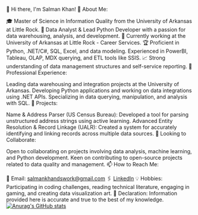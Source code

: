 👋 Hi there, I'm Salman Khan!
📌 About Me:

🎓 Master of Science in Information Quality from the University of Arkansas at Little Rock.
🌟 Data Analyst & Lead Python Developer with a passion for data warehousing, analysis, and development.
💼 Currently working at the University of Arkansas at Little Rock - Career Services.
🏆 Proficient in Python, .NET/C#, SQL, Excel, and data modeling. Experienced in PowerBI, Tableau, OLAP, MDX querying, and ETL tools like SSIS.
📈 Strong understanding of data management structures and self-service reporting.
🔭 Professional Experience:

Leading data warehousing and integration projects at the University of Arkansas.
Developing Python applications and working on data integrations using .NET APIs.
Specializing in data querying, manipulation, and analysis with SQL.
🌱 Projects:

Name & Address Parser (US Census Bureau): Developed a tool for parsing unstructured address strings using active learning.
Advanced Entity Resolution & Record Linkage (UALR): Created a system for accurately identifying and linking records across multiple data sources.
👯 Looking to Collaborate:

Open to collaborating on projects involving data analysis, machine learning, and Python development.
Keen on contributing to open-source projects related to data quality and management.
📫 How to Reach Me:

📧 Email: salmankhandswork@gmail.com
🖇️ [LinkedIn](https://www.linkedin.com/in/salman-khan-070156157/)
💡 Hobbies:
      Participating in coding challenges, reading technical literature, engaging in gaming, and creating data visualization art.
🔐 Declaration:
      Information provided here is accurate and true to the best of my knowledge.
[![Anurag's GitHub stats](https://github-readme-stats.vercel.app/api?username=Salmankhan7432)](https://github.com/anuraghazra/github-readme-stats)
